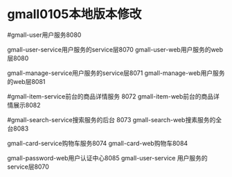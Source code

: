 # gmall0105本地版本修改
#gmall-user用户服务8080

gmall-user-service用户服务的service层8070
gmall-user-web用户服务的web层8080

gmall-manage-service用户服务的service层8071
gmall-manage-web用户服务的web层8081

#gmall-item-service前台的商品详情服务 8072
gmall-item-web前台的商品详情展示8082

#gmall-search-service搜索服务的后台 8073
gmall-search-web搜素服务的全台8083

gmall-card-service购物车服务8074
gmall-card-web购物车8084

gmall-password-web用户认证中心8085
gmall-user-service 用户服务的service层8070